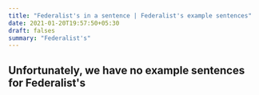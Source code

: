 ```yaml
---
title: "Federalist's in a sentence | Federalist's example sentences"
date: 2021-01-20T19:57:50+05:30
draft: falses
summary: "Federalist's"
---
```

## Unfortunately, we have no example sentences for Federalist's                 
